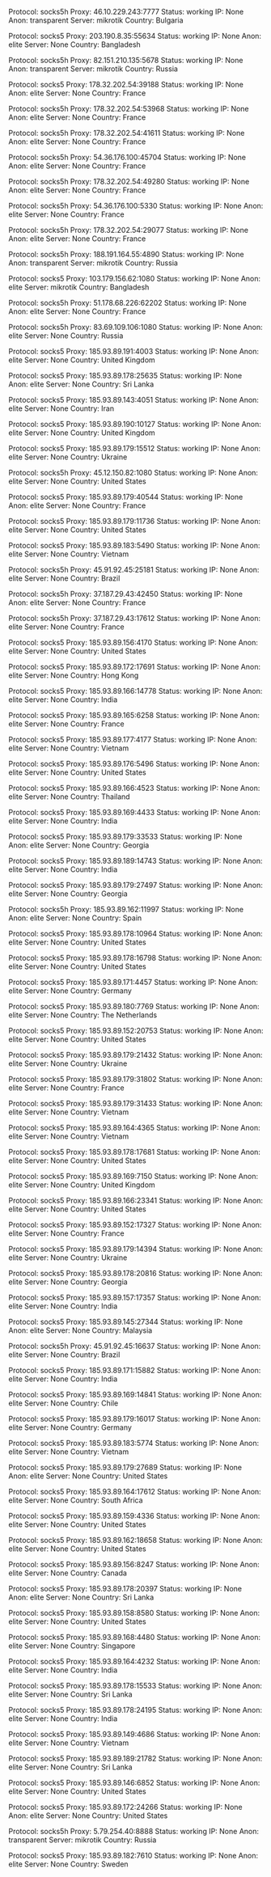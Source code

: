 Protocol: socks5h
Proxy: 46.10.229.243:7777
Status: working
IP: None
Anon: transparent
Server: mikrotik
Country: Bulgaria

Protocol: socks5
Proxy: 203.190.8.35:55634
Status: working
IP: None
Anon: elite
Server: None
Country: Bangladesh

Protocol: socks5h
Proxy: 82.151.210.135:5678
Status: working
IP: None
Anon: transparent
Server: mikrotik
Country: Russia

Protocol: socks5
Proxy: 178.32.202.54:39188
Status: working
IP: None
Anon: elite
Server: None
Country: France

Protocol: socks5h
Proxy: 178.32.202.54:53968
Status: working
IP: None
Anon: elite
Server: None
Country: France

Protocol: socks5h
Proxy: 178.32.202.54:41611
Status: working
IP: None
Anon: elite
Server: None
Country: France

Protocol: socks5h
Proxy: 54.36.176.100:45704
Status: working
IP: None
Anon: elite
Server: None
Country: France

Protocol: socks5h
Proxy: 178.32.202.54:49280
Status: working
IP: None
Anon: elite
Server: None
Country: France

Protocol: socks5h
Proxy: 54.36.176.100:5330
Status: working
IP: None
Anon: elite
Server: None
Country: France

Protocol: socks5h
Proxy: 178.32.202.54:29077
Status: working
IP: None
Anon: elite
Server: None
Country: France

Protocol: socks5h
Proxy: 188.191.164.55:4890
Status: working
IP: None
Anon: transparent
Server: mikrotik
Country: Russia

Protocol: socks5
Proxy: 103.179.156.62:1080
Status: working
IP: None
Anon: elite
Server: mikrotik
Country: Bangladesh

Protocol: socks5h
Proxy: 51.178.68.226:62202
Status: working
IP: None
Anon: elite
Server: None
Country: France

Protocol: socks5h
Proxy: 83.69.109.106:1080
Status: working
IP: None
Anon: elite
Server: None
Country: Russia

Protocol: socks5
Proxy: 185.93.89.191:4003
Status: working
IP: None
Anon: elite
Server: None
Country: United Kingdom

Protocol: socks5
Proxy: 185.93.89.178:25635
Status: working
IP: None
Anon: elite
Server: None
Country: Sri Lanka

Protocol: socks5
Proxy: 185.93.89.143:4051
Status: working
IP: None
Anon: elite
Server: None
Country: Iran

Protocol: socks5
Proxy: 185.93.89.190:10127
Status: working
IP: None
Anon: elite
Server: None
Country: United Kingdom

Protocol: socks5
Proxy: 185.93.89.179:15512
Status: working
IP: None
Anon: elite
Server: None
Country: Ukraine

Protocol: socks5h
Proxy: 45.12.150.82:1080
Status: working
IP: None
Anon: elite
Server: None
Country: United States

Protocol: socks5
Proxy: 185.93.89.179:40544
Status: working
IP: None
Anon: elite
Server: None
Country: France

Protocol: socks5
Proxy: 185.93.89.179:11736
Status: working
IP: None
Anon: elite
Server: None
Country: United States

Protocol: socks5
Proxy: 185.93.89.183:5490
Status: working
IP: None
Anon: elite
Server: None
Country: Vietnam

Protocol: socks5h
Proxy: 45.91.92.45:25181
Status: working
IP: None
Anon: elite
Server: None
Country: Brazil

Protocol: socks5h
Proxy: 37.187.29.43:42450
Status: working
IP: None
Anon: elite
Server: None
Country: France

Protocol: socks5h
Proxy: 37.187.29.43:17612
Status: working
IP: None
Anon: elite
Server: None
Country: France

Protocol: socks5
Proxy: 185.93.89.156:4170
Status: working
IP: None
Anon: elite
Server: None
Country: United States

Protocol: socks5
Proxy: 185.93.89.172:17691
Status: working
IP: None
Anon: elite
Server: None
Country: Hong Kong

Protocol: socks5
Proxy: 185.93.89.166:14778
Status: working
IP: None
Anon: elite
Server: None
Country: India

Protocol: socks5
Proxy: 185.93.89.165:6258
Status: working
IP: None
Anon: elite
Server: None
Country: France

Protocol: socks5
Proxy: 185.93.89.177:4177
Status: working
IP: None
Anon: elite
Server: None
Country: Vietnam

Protocol: socks5
Proxy: 185.93.89.176:5496
Status: working
IP: None
Anon: elite
Server: None
Country: United States

Protocol: socks5
Proxy: 185.93.89.166:4523
Status: working
IP: None
Anon: elite
Server: None
Country: Thailand

Protocol: socks5
Proxy: 185.93.89.169:4433
Status: working
IP: None
Anon: elite
Server: None
Country: India

Protocol: socks5
Proxy: 185.93.89.179:33533
Status: working
IP: None
Anon: elite
Server: None
Country: Georgia

Protocol: socks5
Proxy: 185.93.89.189:14743
Status: working
IP: None
Anon: elite
Server: None
Country: India

Protocol: socks5
Proxy: 185.93.89.179:27497
Status: working
IP: None
Anon: elite
Server: None
Country: Georgia

Protocol: socks5h
Proxy: 185.93.89.162:11997
Status: working
IP: None
Anon: elite
Server: None
Country: Spain

Protocol: socks5
Proxy: 185.93.89.178:10964
Status: working
IP: None
Anon: elite
Server: None
Country: United States

Protocol: socks5
Proxy: 185.93.89.178:16798
Status: working
IP: None
Anon: elite
Server: None
Country: United States

Protocol: socks5
Proxy: 185.93.89.171:4457
Status: working
IP: None
Anon: elite
Server: None
Country: Germany

Protocol: socks5
Proxy: 185.93.89.180:7769
Status: working
IP: None
Anon: elite
Server: None
Country: The Netherlands

Protocol: socks5
Proxy: 185.93.89.152:20753
Status: working
IP: None
Anon: elite
Server: None
Country: United States

Protocol: socks5
Proxy: 185.93.89.179:21432
Status: working
IP: None
Anon: elite
Server: None
Country: Ukraine

Protocol: socks5
Proxy: 185.93.89.179:31802
Status: working
IP: None
Anon: elite
Server: None
Country: France

Protocol: socks5
Proxy: 185.93.89.179:31433
Status: working
IP: None
Anon: elite
Server: None
Country: Vietnam

Protocol: socks5
Proxy: 185.93.89.164:4365
Status: working
IP: None
Anon: elite
Server: None
Country: Vietnam

Protocol: socks5
Proxy: 185.93.89.178:17681
Status: working
IP: None
Anon: elite
Server: None
Country: United States

Protocol: socks5
Proxy: 185.93.89.169:7150
Status: working
IP: None
Anon: elite
Server: None
Country: United Kingdom

Protocol: socks5
Proxy: 185.93.89.166:23341
Status: working
IP: None
Anon: elite
Server: None
Country: United States

Protocol: socks5
Proxy: 185.93.89.152:17327
Status: working
IP: None
Anon: elite
Server: None
Country: France

Protocol: socks5
Proxy: 185.93.89.179:14394
Status: working
IP: None
Anon: elite
Server: None
Country: Ukraine

Protocol: socks5
Proxy: 185.93.89.178:20816
Status: working
IP: None
Anon: elite
Server: None
Country: Georgia

Protocol: socks5
Proxy: 185.93.89.157:17357
Status: working
IP: None
Anon: elite
Server: None
Country: India

Protocol: socks5
Proxy: 185.93.89.145:27344
Status: working
IP: None
Anon: elite
Server: None
Country: Malaysia

Protocol: socks5h
Proxy: 45.91.92.45:16637
Status: working
IP: None
Anon: elite
Server: None
Country: Brazil

Protocol: socks5
Proxy: 185.93.89.171:15882
Status: working
IP: None
Anon: elite
Server: None
Country: India

Protocol: socks5
Proxy: 185.93.89.169:14841
Status: working
IP: None
Anon: elite
Server: None
Country: Chile

Protocol: socks5
Proxy: 185.93.89.179:16017
Status: working
IP: None
Anon: elite
Server: None
Country: Germany

Protocol: socks5
Proxy: 185.93.89.183:5774
Status: working
IP: None
Anon: elite
Server: None
Country: Vietnam

Protocol: socks5
Proxy: 185.93.89.179:27689
Status: working
IP: None
Anon: elite
Server: None
Country: United States

Protocol: socks5
Proxy: 185.93.89.164:17612
Status: working
IP: None
Anon: elite
Server: None
Country: South Africa

Protocol: socks5
Proxy: 185.93.89.159:4336
Status: working
IP: None
Anon: elite
Server: None
Country: United States

Protocol: socks5
Proxy: 185.93.89.162:18658
Status: working
IP: None
Anon: elite
Server: None
Country: United States

Protocol: socks5
Proxy: 185.93.89.156:8247
Status: working
IP: None
Anon: elite
Server: None
Country: Canada

Protocol: socks5
Proxy: 185.93.89.178:20397
Status: working
IP: None
Anon: elite
Server: None
Country: Sri Lanka

Protocol: socks5
Proxy: 185.93.89.158:8580
Status: working
IP: None
Anon: elite
Server: None
Country: United States

Protocol: socks5
Proxy: 185.93.89.168:4480
Status: working
IP: None
Anon: elite
Server: None
Country: Singapore

Protocol: socks5
Proxy: 185.93.89.164:4232
Status: working
IP: None
Anon: elite
Server: None
Country: India

Protocol: socks5
Proxy: 185.93.89.178:15533
Status: working
IP: None
Anon: elite
Server: None
Country: Sri Lanka

Protocol: socks5
Proxy: 185.93.89.178:24195
Status: working
IP: None
Anon: elite
Server: None
Country: India

Protocol: socks5
Proxy: 185.93.89.149:4686
Status: working
IP: None
Anon: elite
Server: None
Country: Vietnam

Protocol: socks5
Proxy: 185.93.89.189:21782
Status: working
IP: None
Anon: elite
Server: None
Country: Sri Lanka

Protocol: socks5
Proxy: 185.93.89.146:6852
Status: working
IP: None
Anon: elite
Server: None
Country: United States

Protocol: socks5
Proxy: 185.93.89.172:24266
Status: working
IP: None
Anon: elite
Server: None
Country: United States

Protocol: socks5h
Proxy: 5.79.254.40:8888
Status: working
IP: None
Anon: transparent
Server: mikrotik
Country: Russia

Protocol: socks5
Proxy: 185.93.89.182:7610
Status: working
IP: None
Anon: elite
Server: None
Country: Sweden

